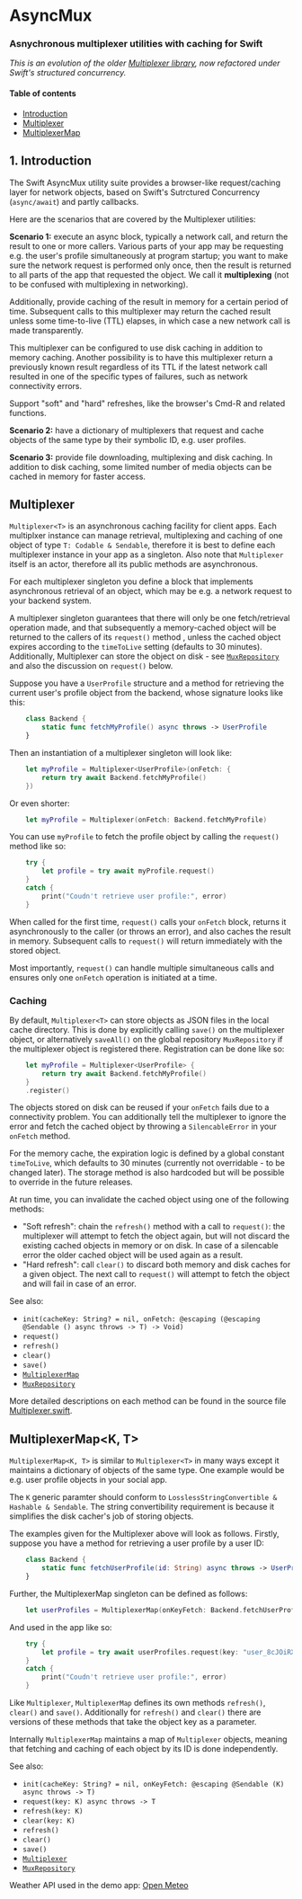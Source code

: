 # AsyncMux
### Asnychronous multiplexer utilities with caching for Swift

*This is an evolution of the older [Multiplexer library](https://github.com/crontab/Multiplexer), now refactored under Swift's structured concurrency.*

#### Table of contents

- [Introduction](#intro)
- [Multiplexer](#multiplexer)
- [MultiplexerMap](#multiplexer-map)

<a name="intro"></a>
## 1. Introduction

The Swift AsyncMux utility suite provides a browser-like request/caching layer for network objects, based on Swift's Sutrctured Concurrency (`async/await`) and partly callbacks.

Here are the scenarios that are covered by the Multiplexer utilities:

**Scenario 1:** execute an async block, typically a network call, and return the result to one or more callers. Various parts of your app may be requesting e.g. the user's profile simultaneously at program startup; you want to make sure the network request is performed only once, then the result is returned to all parts of the app that requested the object. We call it **multiplexing** (not to be confused with multiplexing in networking).

Additionally, provide caching of the result in memory for a certain period of time. Subsequent calls to this multiplexer may return the cached result unless some time-to-live (TTL) elapses, in which case a new network call is made transparently.

This multiplexer can be configured to use disk caching in addition to memory caching. Another possibility is to have this multiplexer return a previously known result regardless of its TTL if the latest network call resulted in one of the specific types of failures, such as network connectivity errors.

Support "soft" and "hard" refreshes, like the browser's Cmd-R and related functions.

**Scenario 2:** have a dictionary of multiplexers that request and cache objects of the same type by their symbolic ID, e.g. user profiles.

**Scenario 3:** provide file downloading, multiplexing and disk caching. In addition to disk caching, some limited number of media objects can be cached in memory for faster access.


<a name="multiplexer"></a>
## Multiplexer<T>

`Multiplexer<T>` is an asynchronous caching facility for client apps. Each multiplxer instance can manage retrieval, multiplexing and caching of one object of type `T: Codable & Sendable`, therefore it is best to define each multiplexer instance in your app as a singleton. Also note that `Multiplexer` itself is an actor, therefore all its public methods are asynchronous.

For each multiplexer singleton you define a block that implements asynchronous retrieval of an object, which may be e.g. a network request to your backend system.

A multiplexer singleton guarantees that there will only be one fetch/retrieval operation made, and that subsequently a memory-cached object will be returned to the callers of its `request()` method , unless the cached object expires according to the `timeToLive` setting (defaults to 30 minutes). Additionally, Multiplexer can store the object on disk - see [`MuxRepository`](#mux-repository) and also the discussion on `request()` below.

Suppose you have a `UserProfile` structure and a method for retrieving the current user's profile object from the backend, whose signature looks like this:

```swift
    class Backend {
        static func fetchMyProfile() async throws -> UserProfile
    }
```

Then an instantiation of a multiplexer singleton will look like:

```swift
    let myProfile = Multiplexer<UserProfile>(onFetch: {
        return try await Backend.fetchMyProfile()
    })
```

Or even shorter:

```swift
    let myProfile = Multiplexer(onFetch: Backend.fetchMyProfile)
```

You can use `myProfile` to fetch the profile object by calling the `request()` method like so:

```swift
    try {
        let profile = try await myProfile.request()
    }
    catch {
        print("Coudn't retrieve user profile:", error)
    }
```

When called for the first time, `request()` calls your `onFetch` block, returns it asynchronously to the caller (or throws an error), and also caches the result in memory. Subsequent calls to `request()` will return immediately with the stored object.

Most importantly, `request()` can handle multiple simultaneous calls and ensures only one `onFetch` operation is initiated at a time.

### Caching

By default, `Multiplexer<T>` can store objects as JSON files in the local cache directory. This is done by explicitly calling `save()` on the multiplexer object, or alternatively `saveAll()` on the global repository `MuxRepository` if the multiplexer object is registered there. Registration can be done like so:
    
```swift
    let myProfile = Multiplexer<UserProfile> {
        return try await Backend.fetchMyProfile()
    }
    .register()
```

The objects stored on disk can be reused if your `onFetch` fails due to a connectivity problem. You can additionally tell the multiplexer to ignore the error and fetch the cached object by throwing a `SilencableError` in your `onFetch` method.
    
For the memory cache, the expiration logic is defined by a global constant `timeToLive`, which defaults to 30 minutes (currently not overridable - to be changed later). The storage method is also hardcoded but will be possible to override in the future releases.

At run time, you can invalidate the cached object using one of the following methods:

- "Soft refresh": chain the `refresh()` method with a call to `request()`: the multiplexer will attempt to fetch the object again, but will not discard the existing cached objects in memory or on disk. In case of a silencable error the older cached object will be used again as a result.
- "Hard refresh": call `clear()` to discard both memory and disk caches for a given object. The next call to `request()` will attempt to fetch the object and will fail in case of an error.

See also:

- `init(cacheKey: String? = nil, onFetch: @escaping (@escaping @Sendable () async throws -> T) -> Void)`
- `request()`
- `refresh()`
- `clear()`
- `save()`
- [`MultiplexerMap`](#multiplexer-map)
- [`MuxRepository`](#mux-repository)

More detailed descriptions on each method can be found in the source file [Multiplexer.swift](AsyncMux/Sources/Multiplexer.swift).


<a name="multiplexer-map"></a>
## MultiplexerMap<K, T>

`MultiplexerMap<K, T>` is similar to `Multiplexer<T>` in many ways except it maintains a dictionary of objects of the same type. One example would be e.g. user profile objects in your social app.

The `K` generic paramter should conform to `LosslessStringConvertible & Hashable & Sendable`. The string convertibility requirement is because it simplifies the disk cacher's job of storing objects.

The examples given for the Multiplexer above will look as follows. Firstly, suppose you have a method for retrieving a user profile by a user ID:

```swift
    class Backend {
        static func fetchUserProfile(id: String) async throws -> UserProfile
    }
```

Further, the MultiplexerMap singleton can be defined as follows:

```swift
    let userProfiles = MultiplexerMap(onKeyFetch: Backend.fetchUserProfile)
```

And used in the app like so:

```swift
    try {
        let profile = try await userProfiles.request(key: "user_8cJOiRXbugFccrUhmCX2")
    }
    catch {
        print("Coudn't retrieve user profile:", error)
    }
```

Like `Multiplexer`, `MultiplexerMap` defines its own methods `refresh()`, `clear()` and `save()`. Additionally for `refresh()` and `clear()` there are versions of these methods that take the object key as a parameter.

Internally `MultiplexerMap` maintains a map of `Multiplexer` objects, meaning that fetching and caching of each object by its ID is done independently.

See also:

- `init(cacheKey: String? = nil, onKeyFetch: @escaping @Sendable (K) async throws -> T)`
- `request(key: K) async throws -> T`
- `refresh(key: K)`
- `clear(key: K)`
- `refresh()`
- `clear()`
- `save()`
- [`Multiplexer`](#multiplexer)
- [`MuxRepository`](#mux-repository)


Weather API used in the demo app: [Open Meteo](https://open-meteo.com/en/docs)
